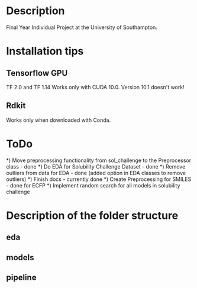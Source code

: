 # Description
Final Year Individual Project at the University of Southampton.
# Installation tips

## Tensorflow GPU
TF 2.0 and TF 1.14 Works only with CUDA 10.0. Version 10.1 doesn't work!
## Rdkit
Works only when downloaded with Conda.
# ToDo
*) Move preprocessing functionality from sol_challenge to the Preprocessor class - done
*) Do EDA for Solubility Challenge Dataset - done
*) Remove outliers from data for EDA - done (added option in EDA classes to remove outliers)
*) Finish docs - currently done
*) Create Preprocessing for SMILES - done for ECFP
*) Implement random search for all models in solubility challenge

# Description of the folder structure
## eda
## models
## pipeline